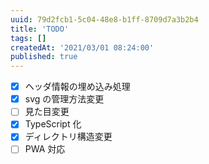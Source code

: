 ```yaml
---
uuid: 79d2fcb1-5c04-48e8-b1ff-8709d7a3b2b4
title: 'TODO'
tags: []
createdAt: '2021/03/01 08:24:00'
published: true
---
```


- [x] ヘッダ情報の埋め込み処理
- [x] svg の管理方法変更
- [ ] 見た目変更
- [x] TypeScript 化
- [x] ディレクトリ構造変更
- [ ] PWA 対応
